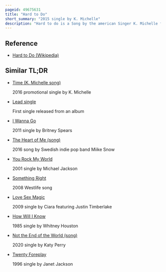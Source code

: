 ```yaml
---
pageid: 49675631
title: "Hard to Do"
short_summary: "2015 single by K. Michelle"
description: "Hard to do is a Song by the american Singer K. Michelle from her second Studio Album Anybody Wan na buy a Heart? . The Song was released in 2015 as the fourth single from the Album. It was written by K. Michelle Bianca Atterberry Maurice simmonds julian Jackson Brian James janice Johnson and Raphael Saadiq and was produced by the american Record Producer Soundz. Hard to do is a Soul Ballad with Lyrics revolving around the Desire to have Sex with a Partner after a Breakup. One Commentator noted that the Melody of the single was Reminiscent of the american Girl Group Total's Kissin' you single from their self-titled Album in 1996."
---
```


## Reference

- [Hard to Do (Wikipedia)](https://en.wikipedia.org/?curid=49675631)

## Similar TL;DR

- [Time (K. Michelle song)](/tldr/en/time-k-michelle-song)

  2016 promotional single by K. Michelle

- [Lead single](/tldr/en/lead-single)

  First single released from an album

- [I Wanna Go](/tldr/en/i-wanna-go)

  2011 single by Britney Spears

- [The Heart of Me (song)](/tldr/en/the-heart-of-me-song)

  2016 song by Swedish indie pop band Miike Snow

- [You Rock My World](/tldr/en/you-rock-my-world)

  2001 single by Michael Jackson

- [Something Right](/tldr/en/something-right)

  2008 Westlife song

- [Love Sex Magic](/tldr/en/love-sex-magic)

  2009 single by Ciara featuring Justin Timberlake

- [How Will I Know](/tldr/en/how-will-i-know)

  1985 single by Whitney Houston

- [Not the End of the World (song)](/tldr/en/not-the-end-of-the-world-song)

  2020 single by Katy Perry

- [Twenty Foreplay](/tldr/en/twenty-foreplay)

  1996 single by Janet Jackson
